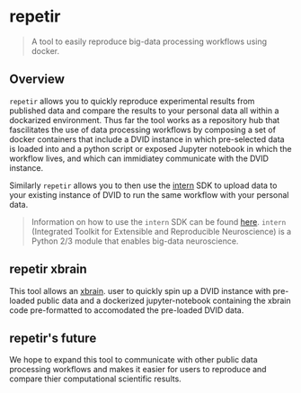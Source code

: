 # **repetir**
> A tool to easily reproduce big-data processing workflows using docker.

## Overview 

`repetir` allows you to quickly reproduce experimental results from published data and compare the results to your personal data all within a dockarized environment. Thus far the tool works as a repository hub that fascilitates the use of data processing workflows by composing a set of docker containers that include a DVID instance in which pre-selected data is loaded into and a python script or exposed Jupyter notebook in which the workflow lives, and which can immidiatey communicate with the DVID instance. 

Similarly `repetir` allows you to then use the [intern](https://github.com/jhuapl-boss/intern) SDK to upload data to your existing instance of DVID to run the same workflow with your personal data. 
> Information on how to use the `intern` SDK can be found [here](https://github.com/jhuapl-boss/intern). `intern` (Integrated Toolkit for Extensible and Reproducible Neuroscience) is a Python 2/3 module that enables big-data neuroscience. 

## repetir xbrain
This tool allows an [xbrain](http://luisrodriguezeng.com/). user to quickly spin up a DVID instance with pre-loaded public data and a dockerized jupyter-notebook containing the xbrain code pre-formatted to accomodated the pre-loaded DVID data. 




## repetir's future
We hope to expand this tool to communicate with other public data processing workflows and makes it easier for users to reproduce and compare thier computational scientific results. 
